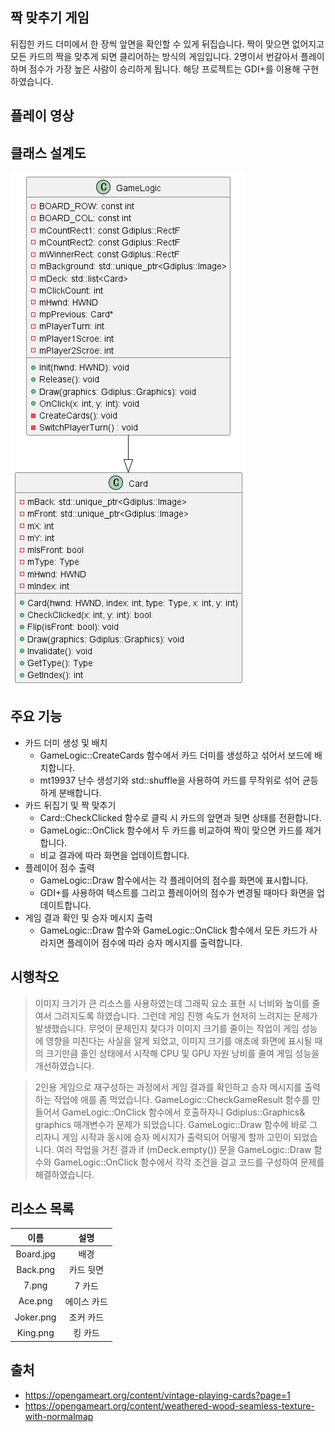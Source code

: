 ## 짝 맞추기 게임
뒤집힌 카드 더미에서 한 장씩 앞면을 확인할 수 있게 뒤집습니다. 짝이 맞으면 없어지고 모든 카드의 짝을 맞추게 되면 클리어하는 방식의 게임입니다. 2명이서 번갈아서 플레이하며 점수가 가장 높은 사람이 승리하게 됩니다. 해당 프로젝트는 GDI+를 이용해 구현하였습니다.

## 플레이 영상

## 클래스 설계도
![클래스 설계도](out/Memory_Game/Memory_Game.png)

## 주요 기능
- 카드 더미 생성 및 배치
  - GameLogic::CreateCards 함수에서 카드 더미를 생성하고 섞어서 보드에 배치합니다.
  - mt19937 난수 생성기와 std::shuffle을 사용하여 카드를 무작위로 섞어 균등하게 분배합니다.
- 카드 뒤집기 및 짝 맞추기
  - Card::CheckClicked 함수로 클릭 시 카드의 앞면과 뒷면 상태를 전환합니다.
  - GameLogic::OnClick 함수에서 두 카드를 비교하여 짝이 맞으면 카드를 제거합니다. 
  - 비교 결과에 따라 화면을 업데이트합니다.
- 플레이어 점수 출력
  - GameLogic::Draw 함수에서는 각 플레이어의 점수를 화면에 표시합니다.
  - GDI+를 사용하여 텍스트를 그리고 플레이어의 점수가 변경될 때마다 화면을 업데이트합니다.
- 게임 결과 확인 및 승자 메시지 출력
  - GameLogic::Draw 함수와 GameLogic::OnClick 함수에서 모든 카드가 사라지면 플레이어 점수에 따라 승자 메시지를 출력합니다.

## 시행착오
> 이미지 크기가 큰 리소스를 사용하였는데 그래픽 요소 표현 시 너비와 높이를 줄여서 그려지도록 하였습니다. 그런데 게임 진행 속도가 현저히 느려지는 문제가 발생했습니다. 무엇이 문제인지 찾다가 이미지 크기를 줄이는 작업이 게임 성능에 영향을 미친다는 사실을 알게 되었고, 이미지 크기를 애초에 화면에 표시될 때의 크기만큼 줄인 상태에서 시작해 CPU 및 GPU 자원 낭비를 줄여 게임 성능을 개선하였습니다.

> 2인용 게임으로 재구성하는 과정에서 게임 결과를 확인하고 승자 메시지를 출력하는 작업에 애를 좀 먹었습니다. GameLogic::CheckGameResult 함수를 만들어서 GameLogic::OnClick 함수에서 호출하자니 Gdiplus::Graphics& graphics 매개변수가 문제가 되었습니다. GameLogic::Draw 함수에 바로 그리자니 게임 시작과 동시에 승자 메시지가 출력되어 어떻게 할까 고민이 되었습니다. 여러 작업을 거친 결과 if (mDeck.empty()) 문을 GameLogic::Draw 함수와 GameLogic::OnClick 함수에서 각각 조건을 걸고 코드를 구성하여 문제를 해결하였습니다. 

## 리소스 목록
|   이름    |    설명     |
| :-------: | :---------: |
| Board.jpg |    배경     |
| Back.png  |  카드 뒷면  |
|   7.png   |   7 카드    |
|  Ace.png  | 에이스 카드 |
| Joker.png |  조커 카드  |
| King.png  |   킹 카드   |


## 출처
- https://opengameart.org/content/vintage-playing-cards?page=1
- https://opengameart.org/content/weathered-wood-seamless-texture-with-normalmap